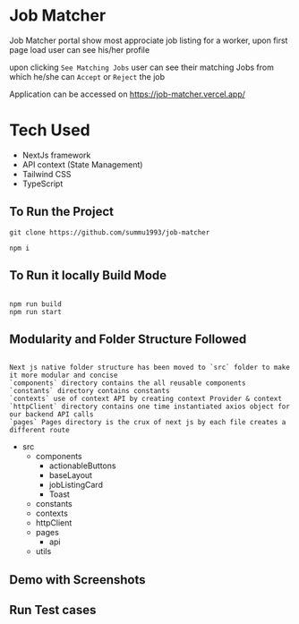 # Job Matcher

Job Matcher portal show most approciate job listing for a worker, upon first page load user can see his/her profile

upon clicking `See Matching Jobs` user can see their matching Jobs from which he/she can `Accept` or `Reject` the job

Application can be accessed on https://job-matcher.vercel.app/

# Tech Used

- NextJs framework
- API context (State Management)
- Tailwind CSS
- TypeScript


## To Run the Project
```shell
git clone https://github.com/summu1993/job-matcher

npm i
```

## To Run it locally Build Mode

```shell

npm run build
npm run start
```

## Modularity and Folder Structure Followed

```shell

Next js native folder structure has been moved to `src` folder to make it more modular and concise
`components` directory contains the all reusable components
`constants` directory contains constants
`contexts` use of context API by creating context Provider & context
`httpClient` directory contains one time instantiated axios object for our backend API calls
`pages` Pages directory is the crux of next js by each file creates a different route 

```

- src
  - components
    - actionableButtons
    - baseLayout
    - jobListingCard
    - Toast
  - constants
  - contexts
  - httpClient
  - pages
    - api
  - utils


## Demo with Screenshots




## Run Test cases